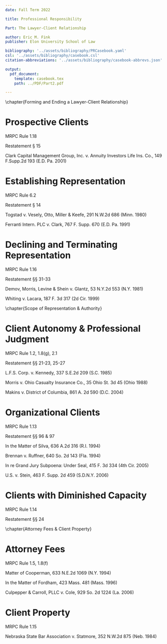 ```yaml
---
date: Fall Term 2022

title: Professional Responsibility

Part: The Lawyer-Client Relationship

author: Eric M. Fink
publisher: Elon University School of Law

bibliography: '../assets/bibliography/PRCasebook.yaml'
csl: '../assets/bibliography/casebook.csl'
citation-abbreviations: '../assets/bibliography/casebook-abbrevs.json'

output:
  pdf_document:
    template: casebook.tex
    path: ../PDF/Part2.pdf

---
```


\chapter{Forming and Ending a Lawyer-Client Relationship}

# Prospective Clients

MRPC Rule 1.18

Restatement § 15

Clark Capital Management Group, Inc. v. Annuity Investors Life Ins. Co., 149 F.Supp.2d 193 (E.D. Pa. 2001)


# Establishing Representation

MRPC Rule 6.2

Restatement § 14

Togstad v. Vesely, Otto, Miller & Keefe, 291 N.W.2d 686 (Minn. 1980)

Ferranti Intern. PLC v. Clark, 767 F. Supp. 670 (E.D. Pa. 1991)


# Declining and Terminating Representation

MRPC Rule 1.16

Restatement §§ 31-33

Demov, Morris, Levine & Shein v. Glantz, 53 N.Y.2d 553 (N.Y. 1981)

Whiting v. Lacara, 187 F. 3d 317 (2d Cir. 1999)


\chapter{Scope of Representation & Authority}

# Client Autonomy \& Professional Judgment

MRPC Rule 1.2, 1.8(g), 2.1 

Restatement §§ 21-23, 25-27

L.F.S. Corp. v. Kennedy, 337 S.E.2d 209 (S.C. 1985)

Morris v. Ohio Casualty Insurance Co., 35 Ohio St. 3d 45 (Ohio 1988)

Makins v. District of Columbia, 861 A. 2d 590 (D.C. 2004)


# Organizational Clients

MRPC Rule 1.13

Restatement §§ 96 & 97

In the Matter of Silva, 636 A.2d 316 (R.I. 1994)

Brennan v. Ruffner, 640 So. 2d 143 (Fla. 1994)

In re Grand Jury Subpoena: Under Seal, 415 F. 3d 334 (4th Cir. 2005)

U.S. v. Stein, 463 F. Supp. 2d 459 (S.D.N.Y. 2006)


# Clients with Diminished Capacity

MRPC Rule 1.14

Restatement §§ 24


\chapter{Attorney Fees \& Client Property}

# Attorney Fees

MRPC Rule 1.5, 1.8(f)

Matter of Cooperman, 633 N.E.2d 1069 (N.Y. 1994)

In the Matter of Fordham, 423 Mass. 481 (Mass. 1996)

Culpepper & Carroll, PLLC v. Cole, 929 So. 2d 1224 (La. 2006)


# Client Property

MRPC Rule 1.15

Nebraska State Bar Association v. Statmore, 352 N.W.2d 875 (Neb. 1984)
